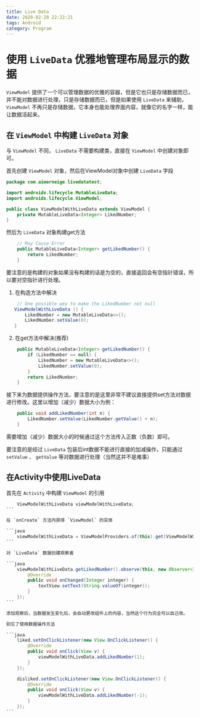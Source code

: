 ```yaml
---
title: Live Data
date: 2020-02-20 22:22:21
tags: Android
category: Program
---
```

# 使用 `LiveData` 优雅地管理布局显示的数据

`ViewModel` 提供了一个可以管理数据的优雅的容器，但是它也只是存储数据而已，并不能对数据进行处理，只是存储数据而已，但是如果使用 `LiveData` 来辅助， `ViewModel` 不再只是存储数据，它本身也能处理界面内容，就像它的名字一样，能让数据活起来。

## 在 `ViewModel` 中构建 `LiveData` 对象

与 `ViewModel` 不同， `LiveData` 不需要构建类，直接在 `ViewModel` 中创建对象即可。

首先创建 `ViewModel` 对象，然后在ViewModel对象中创建 `LiveData` 字段

```java
package com.aimerneige.livedatatest;

import androidx.lifecycle.MutableLiveData;
import androidx.lifecycle.ViewModel;

public class ViewModelWithLiveData extends ViewModel {
    private MutableLiveData<Integer> LikedNumber;
}
```

然后为 `LiveData` 对象构建get方法

```java
    // May Cause Error
    public MutableLiveData<Integer> getLikedNumber() {
        return LikedNumber;
    }
```

要注意的是构建的对象如果没有构建的话是为空的，直接返回会有空指针错误，所以要对空指针进行处理。

1. 在构造方法中解决

```java
    // One possible wey to make the LikedNumber not null
   ViewModelWithLiveData () {
       LikedNumber = new MutableLiveData<>();
       LikedNumber.setValue(0);
   }
```

2. 在get方法中解决(推荐)

```java
    public MutableLiveData<Integer> getLikedNumber() {
        if (LikedNumber == null) {
            LikedNumber = new MutableLiveData<>();
            LikedNumber.setValue(0);
        }
        return LikedNumber;
    }
```

接下来为数据提供操作方法，要注意的是这里非常不建议直接提供set方法对数据进行修改。这里以增加（减少）数据大小为例：

```java
    public void addLikedNumber(int n) {
        LikedNumber.setValue(LikedNumber.getValue() + n);
    }
```

需要增加（减少）数据大小的时候通过这个方法传入正数（负数）即可。

要注意的是经过 `LiveData` 包装后int数据不能进行直接的加减操作，只能通过 `setValue` 、 `getValue` 等对数据进行处理（当然这并不是难事）

## 在Activity中使用LiveData

首先在 `Activity` 中构建 `ViewModel` 的引用

````java
    ViewModelWithLiveData viewModelWithLiveData;
```

在 `onCreate` 方法内获得 `ViewModel` 的实体

```java
    viewModelWithLiveData = ViewModelProviders.of(this).get(ViewModelWithLiveData.class);
```

对 `LiveData` 数据创建观察者

```java
    viewModelWithLiveData.getLikedNumber().observe(this, new Observer<Integer>() {
        @Override
        public void onChanged(Integer integer) {
            textView.setText(String.valueOf(integer));
        }
    });
```

添加观察后，当数据发生变化后，会自动更改组件上的内容，当然这个行为完全可以自己改。

别忘了使用数据操作方法

```java
    liked.setOnClickListener(new View.OnClickListener() {
        @Override
        public void onClick(View v) {
            viewModelWithLiveData.addLikedNumber(1);
        }
    });

    disliked.setOnClickListener(new View.OnClickListener() {
        @Override
        public void onClick(View v) {
            viewModelWithLiveData.addLikedNumber(-1);
        }
    });
```
